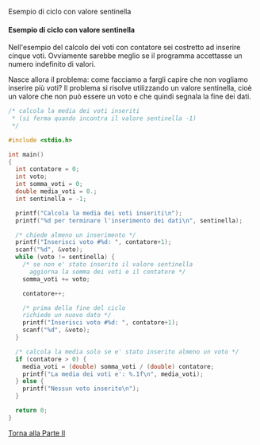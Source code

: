 Esempio di ciclo con valore sentinella


#### Esempio di ciclo con valore sentinella

Nell'esempio del calcolo dei voti con contatore sei costretto ad inserire
cinque voti. Ovviamente sarebbe meglio se il programma accettasse un numero
indefinito di valori.

Nasce allora il problema: come facciamo a fargli capire che non vogliamo inserire
più voti? Il problema si risolve utilizzando un valore sentinella, cioè un
valore che non può essere un voto e che quindi segnala la fine dei dati.

```c
/* calcola la media dei voti inseriti
 * (si ferma quando incontra il valore sentinella -1)
 */

#include <stdio.h>

int main()
{
  int contatore = 0;
  int voto;
  int somma_voti = 0;
  double media_voti = 0.;
  int sentinella = -1;

  printf("Calcola la media dei voti inseriti\n");
  printf("%d per terminare l'inserimento dei dati\n", sentinella);

  /* chiede almeno un inserimento */
  printf("Inserisci voto #%d: ", contatore+1);
  scanf("%d", &voto);
  while (voto != sentinella) {
    /* se non e' stato inserito il valore sentinella
      aggiorna la somma dei voti e il contatore */
    somma_voti += voto;

    contatore++;

    /* prima della fine del ciclo
    richiede un nuovo dato */
    printf("Inserisci voto #%d: ", contatore+1);
    scanf("%d", &voto);
  }

  /* calcola la media solo se e' stato inserito almeno un voto */
  if (contatore > 0) {
    media_voti = (double) somma_voti / (double) contatore;
    printf("La media dei voti e': %.1f\n", media_voti);
  } else {
    printf("Nessun voto inserito\n");
  }

  return 0;
}
```

<a href="/activities/2">Torna alla Parte II</a>

